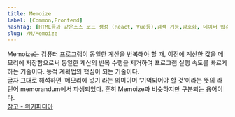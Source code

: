 ```yaml
---
title: Memoize
label: [Common,Frontend]
hashTag: [HTML등과 같은소스 코드 생성 (React, Vue등),검색 기능,암호화, 데이터 압축 영상변환과 같은 반복 계산]
slug: /M/Memoize
---
```

<p>Memoize는 컴퓨터 프로그램이 동일한 계산을 반복해야 할 때, 이전에 계산한 값을 메모리에 저장함으로써 동일한 계산의 반복 수행을 제거하여 프로그램 실행 속도를 빠르게 하는 기술이다. 동적 계획법의 핵심이 되는 기술이다.<br />
글자 그대로 해석하면 ‘메모리에 넣기’라는 의미이며 ‘기억되어야 할 것’이라는 뜻의 라틴어 memorandum에서 파생되었다. 흔히 Memoize과 비슷하지만 구분되는 용어이다.<br />
<a href="https://ko.wikipedia.org/wiki/%EB%A9%94%EB%AA%A8%EC%9D%B4%EC%A0%9C%EC%9D%B4%EC%85%98">참고 - 위키피디아</a></p>
